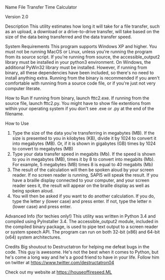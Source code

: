 Name
File Transfer Time Calculator

Version
2.0

Description
This utility estimates how long it will take for a file transfer, such as an upload, a download or a drive-to-drive transfer, will take based on the size of the data being transferred and the data transfer speed.

System Requirements
This program supports Windows XP and higher. You must not be running MacOS or Linux, unless you're running the program from its source script. If you're running from source, the accessible_output2 library must be installed in your python3 environment. On Windows, the additional PyWin32 library must be installed. However, if running from binary, all these dependencies have been included, so there's no need to install anything extra. Running from the binary is recommended if you aren't comfortable with running from a source code file, or if you're just not very computer literate.

How to Run
If running from binary, launch fttc2.exe. If running from the source file, launch fttc2.py. You might have to show file extentions from within your operating system if you don't see .exe or .py at the end of the filename.

How to Use
1. Type the size of the data you're transferring in megabytes (MB). If the size is presented to you in kilobytes (KB), divide it by 1024 to convert it into megabytes (MB). Or, if it is shown in gigabytes (GB) times by 1024 to convert to megabytes (MB)
2. Type your data transfer speed in megabits (Mb). If the speed is shown to you in megabytes (MB), times it by 8 to convert into megabits (Mb). For example, 5 megabytes (MB) times 8 is equal to 40 megabits (Mb)
3. The result of the calculation will then be spoken aloud by your screen reader. If no screen reader is running, SAPI5 will speak the result. If you have a braille display connected to your computer, and your screen reader sees it, the result will appear on the braille display as well as being spoken aloud.
4. You will then be asked if you want to do another calculation. If you do, type the letter y (lower case) and press enter. If not, type the letter n (lower case) and press enter.

Advanced Info (for techies only!)
This utility was written in Python 3.4 and compiled using PyInstaller 3.4. The accessible_output2 module, included in the compiled binary package, is used to pipe text output to a screen reader or system speech API. The program can run on both 32-bit (x86) and 64-bit (x64) system architectures.

Credits
Big shoutout to Destructatron for helping me defeat bugs in the code. This guy is awesome. He's not the best when it comes to Python, but he's come a long way and he's a good friend to have in your life. Follow him on twitter at https://www.twitter.com/destructatron04

Check out my website at https://houseoffireseed.ML

